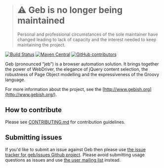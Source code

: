 > # :warning: **Geb is no longer being maintained**
> Personal and professional circumstances of the sole maintainer have changed leading to lack of capacity and the interest needed to keep maintaining the project.

[![Build Status](https://circleci.com/gh/geb/geb/tree/master.svg?style=shield&circle-token=36ce4eb346f11ba916707d493b3f226bd5c9a5ec)](https://circleci.com/gh/geb/workflows/geb/tree/master)
[![Maven Central](https://maven-badges.herokuapp.com/maven-central/org.gebish/geb-core/badge.svg)](https://maven-badges.herokuapp.com/maven-central/org.gebish/geb-core)
[![GitHub contributors](https://img.shields.io/github/contributors/geb/geb.svg)](https://github.com/geb/geb/graphs/contributors/)

Geb (pronounced “jeb”) is a browser automation solution. It brings together the power of WebDriver, the elegance of jQuery content selection, the robustness of Page Object modelling and the expressiveness of the Groovy language.

For more information about the project, see the [http://www.gebish.org](http://www.gebish.org/).

## How to contribute

Please see [CONTRIBUTING.md](https://github.com/geb/geb/blob/master/CONTRIBUTING.md) for contribution guidelines. 

## Submitting issues

If you'd like to submit an issue against Geb then please use [the issue tracker for geb/issues Github project](https://github.com/geb/issues/issues).
Please avoid submitting usage questions as issues and use [the user mailing list](https://groups.google.com/forum/#!forum/geb-user) instead.
